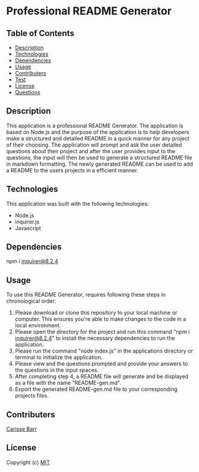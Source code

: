# Professional README Generator

 ## Table of Contents 

  * [Description](#description)
  * [Technologies](#technologies)
  * [Dependencies](#dependencies)
  * [Usage](#usage)
  * [Contributers](#contributers)
  * [Test](#test)
  * [License](#license)
  * [Questions](#questions)

  ## Description

  This application is a professional README Generator. The application is based on Node.js and the purpose of the application is to help developers make a structured and detailed README in a quick manner for any project of their choosing. The application will prompt and ask the user detailed questions about their project and after the user provides input to the questions, the input will then be used to generate a structured README file in markdown formatting. The newly generated README can be used to add a README to the users projects in a efficient manner.

  ## Technologies
 This application was built with the following technologies:

 * Node.js
 * inquirer.js
 * Javascript

 ## Dependencies
 
 npm i inquirer@8.2.4

 ## Usage

 To use this README Generator, requires following these steps in chronological order:

 1. Please download or clone this repository to your local machine or computer. This ensures you're able to make changes to the code in a local environment.
 2. Please open the directory for the project and run this command "npm i inquirer@8.2.4" to install the necessary dependencies to run the application.
 3. Please run the command "node index.js" in the applications directory or terminal to initialize the application.
 4. Please view and the questions prompted and provide your answers to the questions in the input spaces.
 5. After completing step 4, a README file will generate and be displayed as a file with the name "README-gen.md".
 6. Export the generated README-gen.md file to your corresponding projects files.

 ## Contributers

 [Carisse Barr](https://github.com/carissella)

 ## License

 Copyright (c) [MIT](https://opensource.org/licences/MIT)